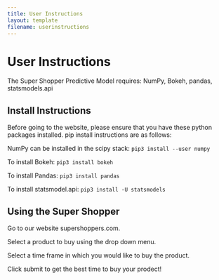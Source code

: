 ```yaml
---
title: User Instructions
layout: template
filename: userinstructions
--- 
```


# User Instructions
The Super Shopper Predictive Model requires:
NumPy, Bokeh, pandas, statsmodels.api

## Install Instructions
Before going to the website, please ensure that you have these python packages installed. 
pip install instructions are as follows:

NumPy can be installed in the scipy stack: `pip3 install --user numpy`

To install Bokeh: `pip3 install bokeh`

To install Pandas: `pip3 install pandas`

To install statsmodel.api: `pip3 install -U statsmodels`

## Using the Super Shopper
Go to our website supershoppers.com.

Select a product to buy using the drop down menu.

Select a time frame in which you would like to buy the product.

Click submit to get the best time to buy your prodect!




